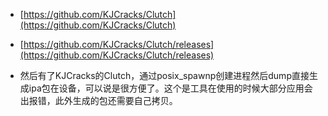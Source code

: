 - [https://github.com/KJCracks/Clutch](https://github.com/KJCracks/Clutch)
- [https://github.com/KJCracks/Clutch/releases](https://github.com/KJCracks/Clutch/releases)

- 然后有了KJCracks的Clutch，通过posix_spawnp创建进程然后dump直接生成ipa包在设备，可以说是很方便了。这个是工具在使用的时候大部分应用会出报错，此外生成的包还需要自己拷贝。
 